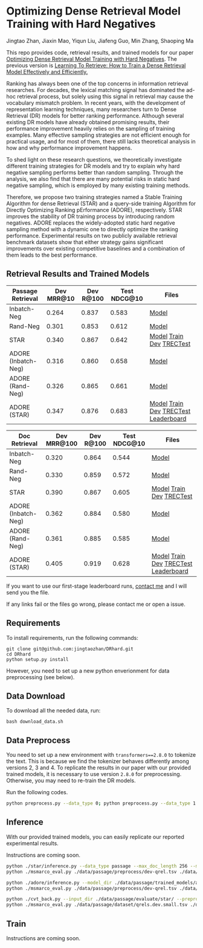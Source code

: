 # Optimizing Dense Retrieval Model Training with Hard Negatives
Jingtao Zhan, Jiaxin Mao, Yiqun Liu, Jiafeng Guo, Min Zhang, Shaoping Ma


This repo provides code, retrieval results, and trained models for our paper [Optimizing Dense Retrieval Model Training with Hard Negatives](https://arxiv.org/abs/2104.08051). The previous version is [Learning To Retrieve: How to Train a Dense Retrieval Model Effectively and Efficiently.](https://arxiv.org/abs/2010.10469)

Ranking has always been one of the top concerns in information retrieval researches. For decades, the lexical matching signal has dominated the ad-hoc retrieval process, but solely using this signal in retrieval may cause the vocabulary mismatch problem. In recent years, with the development of representation learning techniques, many researchers turn to Dense Retrieval (DR) models for better ranking performance. Although several existing DR models have already obtained promising results, their performance improvement heavily relies on the sampling of training examples. Many effective sampling strategies are not efficient enough for practical usage, and for most of them, there still lacks theoretical analysis in how and why performance improvement happens. 

To shed light on these research questions, we theoretically investigate different training strategies for DR models and try to explain why hard negative sampling performs better than random sampling. Through the analysis, we also find that there are many potential risks in static hard negative sampling, which is employed by many existing training methods. 

Therefore, we propose two training strategies named a Stable Training Algorithm for dense Retrieval (STAR) and a query-side training Algorithm for Directly Optimizing Ranking pErformance (ADORE), respectively. STAR improves the stability of DR training process by introducing random negatives. ADORE replaces the widely-adopted static hard negative sampling method with a dynamic one to directly optimize the ranking performance. Experimental results on two publicly available retrieval benchmark datasets show that either strategy gains significant improvements over existing competitive baselines and a combination of them leads to the best performance.

## Retrieval Results and Trained Models

| Passage Retrieval | Dev MRR@10  | Dev R@100 | Test NDCG@10 | Files |
|---------------- | ------------|-------| ------- | ------ |
| Inbatch-Neg     | 0.264 | 0.837 | 0.583 | [Model](https://drive.google.com/drive/folders/1ncFKzr4lz9qdI9ZXEi4AosQ_A900ELBz?usp=sharing) |
| Rand-Neg     | 0.301 | 0.853 | 0.612 | [Model](https://drive.google.com/drive/folders/1BJNYcUiFh-Ukc2fibw-3NwPNnAYCZgO9?usp=sharing) |
| STAR     | 0.340 | 0.867 | 0.642 | [Model](https://drive.google.com/drive/folders/1bJw8P15cFiV239mTgFQxVilXMWqzqXUU?usp=sharing) [Train](https://drive.google.com/file/d/1FRFTsqmU95IQHYHJ_q5SDCWVnxbWlIXi/view?usp=sharing) [Dev](https://drive.google.com/file/d/1QkPYmpvI3PX3vWZEO4zsEcoxLipIEsHA/view?usp=sharing) [TRECTest](https://drive.google.com/file/d/1VBPJKKrkZw7RAS5gUJX--lb6Qsu-72D8/view?usp=sharing) |
| ADORE (Inbatch-Neg) | 0.316 | 0.860 | 0.658 | [Model](https://drive.google.com/drive/folders/1Kuwnit7SBoMVZ6s2Mz9RAORQlYU6zG8K?usp=sharing) |
| ADORE (Rand-Neg) | 0.326 | 0.865 | 0.661 | [Model](https://drive.google.com/drive/folders/1U8Nq_LLyVZPh26_ldnSAvsYNk7g43IkE?usp=sharing) |
| ADORE (STAR) | 0.347 | 0.876 | 0.683 | [Model](https://drive.google.com/drive/folders/1C1GQGfI4UHg99rfRcPYzQxlGZXvtsDfm?usp=sharing) [Train](https://drive.google.com/file/d/1zJTPwnUdX_1vkcaQ4SLwtF4L-h24oQOg/view?usp=sharing) [Dev](https://drive.google.com/file/d/1pm4pRimapKZDVqnvLpiYFmgBRKdKlJZW/view?usp=sharing) [TRECTest](https://drive.google.com/file/d/19Vp57INLBszrO6qk6eCfcaH3oY-5HDKR/view?usp=sharing) [Leaderboard](mailto:jingtaozhan@gmail.com)|


| Doc Retrieval | Dev MRR@100  | Dev R@100 | Test NDCG@10 | Files |
|---------------- | ------------|-------| ------- | ------ |
| Inbatch-Neg     | 0.320 | 0.864 | 0.544 | [Model](https://drive.google.com/drive/folders/1wQ6bCH8TjNxazVoKW08DmggPOjO2-Y-H?usp=sharing) |
| Rand-Neg     | 0.330 | 0.859 | 0.572 | [Model](https://drive.google.com/drive/folders/15oGEZbOeqWz0k77R_xE26VBwcEo4VJuE?usp=sharing) |
| STAR     | 0.390 | 0.867 | 0.605 | [Model](https://drive.google.com/drive/folders/18GrqZxeiYFxeMfSs97UxkVHwIhZPVXTc?usp=sharing) [Train](https://drive.google.com/file/d/1Gcp7dbAzpslIIaV_KFkZg4UOkp0ev_eL/view?usp=sharing) [Dev](https://drive.google.com/file/d/17yR6BRLzfW1bxr-VaQ2w2cKpClgcFTej/view?usp=sharing) [TRECTest](https://drive.google.com/file/d/1Mh2BtPYvXRnT2Uz2ZYALZuXQQq3IHApS/view?usp=sharing) |
| ADORE (Inbatch-Neg) | 0.362 | 0.884 | 0.580 | [Model](https://drive.google.com/drive/folders/1Lvz8aLZyzqm9faCWzoQfJJwbL4vdZu2l?usp=sharing) |
| ADORE (Rand-Neg) | 0.361 | 0.885 | 0.585 | [Model](https://drive.google.com/drive/folders/1gH5pTfqBkComxPXhFgdbPRD9r1vZWYZO?usp=sharing) |
| ADORE (STAR) | 0.405 | 0.919 | 0.628 | [Model](https://drive.google.com/drive/folders/1p9FZ8iqqZ9rsfgDzntlNBVKNEf7-2Hih?usp=sharing) [Train](https://drive.google.com/file/d/1XGXdo6LG8VwHvtCbevbvmu3GkwPiV_NC/view?usp=sharing) [Dev](https://drive.google.com/file/d/1vY_q-jzU0CHhOtv_UIYSDkU-l6Kj8fEX/view?usp=sharing) [TRECTest](https://drive.google.com/file/d/1N1ouaMgNdPhjqJMXUBOU5Rg28_T7wapv/view?usp=sharing) [Leaderboard](mailto:jingtaozhan@gmail.com)|

If you want to use our first-stage leaderboard runs, [contact me](mailto:jingtaozhan@gmail.com) and I will send you the file.

If any links fail or the files go wrong, please contact me or open a issue.

## Requirements

To install requirements, run the following commands:

```setup
git clone git@github.com:jingtaozhan/DRhard.git
cd DRhard
python setup.py install
```
However, you need to set up a new python enverionment for data preprocessing (see below).

## Data Download
To download all the needed data, run:
```
bash download_data.sh
```

## Data Preprocess
You need to set up a new environment with `transformers==2.8.0` to tokenize the text. This is because we find the tokenizer behaves differently among versions 2, 3 and 4. To replicate the results in our paper with our provided trained models, it is necessary to use version `2.8.0` for preprocessing. Otherwise, you may need to re-train the DR models. 

Run the following codes.
```bash
python preprocess.py --data_type 0; python preprocess.py --data_type 1
```

## Inference
With our provided trained models, you can easily replicate our reported experimental results.

Instructions are coming soon.

```bash
python ./star/inference.py --data_type passage --max_doc_length 256 --mode dev   
python ./msmarco_eval.py ./data/passage/preprocess/dev-qrel.tsv ./data/passage/evaluate/star/dev.rank.tsv
```

```bash
python ./adore/inference.py --model_dir ./data/passage/trained_models/adore-star --output_dir ./data/passage/evaluate/adore-star --preprocess_dir ./data/passage/preprocess --mode dev --dmemmap_path ./data/passage/evaluate/star/passages.memmap
python ./msmarco_eval.py ./data/passage/preprocess/dev-qrel.tsv ./data/passage/evaluate/adore-star/dev.rank.tsv
```

```bash
python ./cvt_back.py --input_dir ./data/passage/evaluate/star/ --preprocess_dir ./data/passage/preprocess --output_dir ./data/passage/offcial_runs/star --mode dev
python ./msmarco_eval.py ./data/passage/dataset/qrels.dev.small.tsv ./data/passage/offcial_runs/star/dev.rank.tsv
```

## Train
Instructions are coming soon.